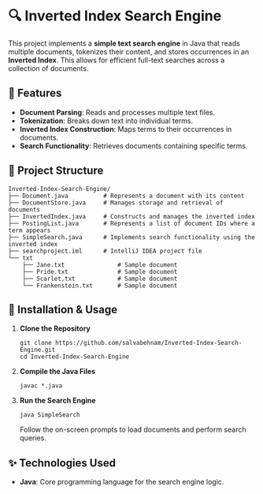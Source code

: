 # 🔍 Inverted Index Search Engine

This project implements a **simple text search engine** in Java that reads multiple documents, tokenizes their content, and stores occurrences in an **Inverted Index**. This allows for efficient full-text searches across a collection of documents.

## 📌 Features 

- **Document Parsing**: Reads and processes multiple text files.
- **Tokenization**: Breaks down text into individual terms.
- **Inverted Index Construction**: Maps terms to their occurrences in documents.
- **Search Functionality**: Retrieves documents containing specific terms.

## 📂 Project Structure

    Inverted-Index-Search-Engine/
    ├── Document.java          # Represents a document with its content
    ├── DocumentStore.java     # Manages storage and retrieval of documents
    ├── InvertedIndex.java     # Constructs and manages the inverted index
    ├── PostingList.java       # Represents a list of document IDs where a term appears
    ├── SimpleSearch.java      # Implements search functionality using the inverted index
    ├── searchproject.iml      # IntelliJ IDEA project file 
    └── txt
        ├── Jane.txt               # Sample document
        ├── Pride.txt              # Sample document
        ├── Scarlet.txt            # Sample document
        └── Frankenstein.txt       # Sample document

## 🚀 Installation & Usage

1. **Clone the Repository**

       git clone https://github.com/salvabehnam/Inverted-Index-Search-Engine.git
       cd Inverted-Index-Search-Engine

2. **Compile the Java Files**

       javac *.java

3. **Run the Search Engine**

       java SimpleSearch

   Follow the on-screen prompts to load documents and perform search queries.

## ✨ Technologies Used

- **Java**: Core programming language for the search engine logic.


